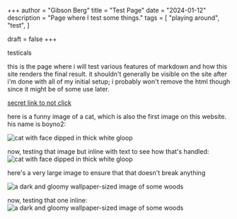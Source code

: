 +++
author = "Gibson Berg"
title = "Test Page"
date = "2024-01-12"
description = "Page where I test some things."
tags = [
    "playing around",
    "test",
]

draft = false
+++

testicals

this is the page where i will test various features of markdown and how this site renders the final
result. it shouldn't generally be visible on the site after i'm done with all of my initial setup;
i probably won't remove the html though since it might be of some use later.

[secret link to not click](/secret/testsecret)

here is a funny image of a cat, which is also the first image on this website. his name is boyno2:

![cat with face dipped in thick white gloop](/images/content/blog/test-page/boyno2.jpg)

now, testing that image but inline with text to see how that's handled:
![cat with face dipped in thick white gloop](/images/content/blog/test-page/boyno2.jpg)

here's a very large image to ensure that that doesn't break anything

![a dark and gloomy wallpaper-sized image of some woods](/images/content/blog/test-page/testwallpaper.jpg)

now, testing that one inline:
![a dark and gloomy wallpaper-sized image of some woods](/images/content/blog/test-page/testwallpaper.jpg)
